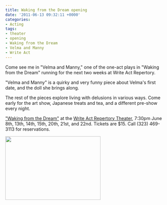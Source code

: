 ```yaml
---
title: Waking from the Dream opening
date: '2011-06-13 09:32:11 +0000'
categories:
- Acting
tags:
- theater
- opening
- Waking from the Dream
- Velma and Manny
- Write Act
---
```


Come see me in "Velma and Manny," one of the one-act plays in "Waking from the
Dream" running for the next two weeks at Write Act Repertory.

"Velma and Manny" is a quirky and very funny piece about Velma's first date, and
the doll she brings along.

The rest of the pieces explore living with delusions in various ways. Come early
for the art show, Japanese treats and tea, and a different pre-show every night.

["Waking from the
Dream"](http://www.writeactrep.org/WakingFromTheDream/About_the_Show.html) at
the [Write Act Repertory Theater](http://writeactrep.org/homepage.htm), 7:30pm
June 8th, 13th, 14th, 15th, 20th, 21st, and 22nd. Tickets are $15. Call (323)
469-3113 for reservations.

<img src="http://damienburke.com/wp-content/uploads/2011/06/IMG_0376.jpg" alt=""
title="Velma and Manny" width="300" height="200" class="size-full wp-image-558"
/>
